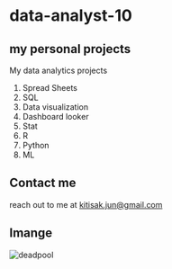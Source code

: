 # data-analyst-10

## my personal projects
My data analytics projects

  1. Spread Sheets
  2. SQL
  3. Data visualization
  4. Dashboard looker
  5. Stat
  6. R
  7. Python
  9. ML

## Contact me 
reach out to me at kitisak.jun@gmail.com

## Imange
![deadpool](https://wallpapers.com/images/featured/deadpool-tzhfez1w8ud2z8aw.jpg)
